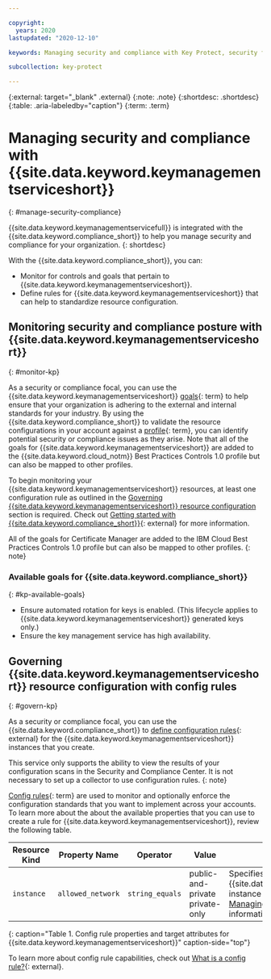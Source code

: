```yaml
---

copyright:
  years: 2020
lastupdated: "2020-12-10"

keywords: Managing security and compliance with Key Protect, security for Key Protect, compliance for Key Protect, security, compliance

subcollection: key-protect

---
```


{:external: target="_blank" .external}
{:note: .note}
{:shortdesc: .shortdesc}
{:table: .aria-labeledby="caption"}
{:term: .term}

# Managing security and compliance with {{site.data.keyword.keymanagementserviceshort}}
{: #manage-security-compliance}

{{site.data.keyword.keymanagementservicefull}} is integrated with the
{{site.data.keyword.compliance_short}} to help you manage security and
compliance for your organization.
{: shortdesc}

With the {{site.data.keyword.compliance_short}}, you can:

* Monitor for controls and goals that pertain to
  {{site.data.keyword.keymanagementserviceshort}}.
* Define rules for {{site.data.keyword.keymanagementserviceshort}} that can help
  to standardize resource configuration.

## Monitoring security and compliance posture with {{site.data.keyword.keymanagementserviceshort}}
{: #monitor-kp}

As a security or compliance focal, you can use the
{{site.data.keyword.keymanagementserviceshort}}
[goals](#x2117978){: term}
to help ensure that your organization is adhering to the external and internal
standards for your industry. By using the {{site.data.keyword.compliance_short}}
to validate the resource configurations in your account against a
[profile](#x2034950){: term}, you can identify potential security or compliance
issues as they arise. Note that all of the goals for
{{site.data.keyword.keymanagementserviceshort}} are added to the
{{site.data.keyword.cloud_notm}} Best Practices Controls 1.0 profile but can
also be mapped to other profiles.

To begin monitoring your {{site.data.keyword.keymanagementserviceshort}}
resources, at least one configuration rule as outlined in the
[Governing {{site.data.keyword.keymanagementserviceshort}} resource configuration](#govern-kp)
section is required. Check out
[Getting started with {{site.data.keyword.compliance_short}}](/docs/security-compliance?topic-security-compliance-getting-started){: external}
for more information.

All of the goals for Certificate Manager are added to the IBM Cloud Best Practices 
Controls 1.0 profile but can also be mapped to other profiles.
{: note}

### Available goals for {{site.data.keyword.compliance_short}}
{: #kp-available-goals}

* Ensure automated rotation for keys is enabled. (This lifecycle applies to
  {{site.data.keyword.keymanagementserviceshort}} generated keys only.)
* Ensure the key management service has high availability.

## Governing {{site.data.keyword.keymanagementserviceshort}} resource configuration with config rules
{: #govern-kp}

As a security or compliance focal, you can use the
{{site.data.keyword.compliance_short}} to
[define configuration rules](/docs/security-compliance?topic=security-compliance-rules){: external}
for the {{site.data.keyword.keymanagementserviceshort}} instances that you
create.

This service only supports the ability to view the results of your configuration
scans in the Security and Compliance Center. It is not necessary to set up a
collector to use configuration rules.
{: note}

[Config rules](#x3084914){: term}
are used to monitor and optionally enforce the configuration standards that you
want to implement across your accounts. To learn more about the about the
available properties that you can use to create a rule for
{{site.data.keyword.keymanagementserviceshort}}, review the following table. 

| Resource Kind | Property Name | Operator | Value | Description |
|-|-|-|-|-|
| `instance` | `allowed_network`| `string_equals` | public-and-private<br>private-only | Specifies the type of endpoint the {{site.data.keyword.keymanagementserviceshort}} instance can be accessed from. Refer to <br>[Managing network access policies](/docs/key-protect?topic=key-protect-managing-network-access-policies) for more information. |
{: caption="Table 1. Config rule properties and target attributes for {{site.data.keyword.keymanagementserviceshort}}" caption-side="top"}

To learn more about config rule capabilities, check out
[What is a config rule?](/docs/security-compliance?topic=security-compliance-what-is-rule){: external}.
